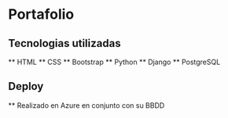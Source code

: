 # Portafolio

## Tecnologias utilizadas
** HTML
** CSS
** Bootstrap
** Python
** Django
** PostgreSQL

## Deploy
** Realizado en Azure en conjunto con su BBDD

